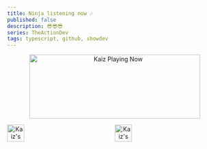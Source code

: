 ```yaml
---
title: Ninja listening now 🎶
published: false
description: 😎😎😎
series: TheActionDev
tags: typescript, github, showdev
---
```


<!-- Now Playing -->

<p align="center">
    <a href="https://kaiz.vercel.app/now-playing?open">
        <img src="https://kaiz.vercel.app/now-playing" width="400" height="150" alt="Kaiz Playing Now">
    </a>
</p>

<div align="center" style="display: flex; justify-content: space-between;">
    <a href="https://open.spotify.com/user/kuabsnz43myhxext1652831e7?si=hVzfPDYbQe2r7Xnj3-UeHw">
        <img src="https://imgur.com/MyT0OfL.png" width="40" height="40" alt="Kaiz's Spotify Playlist">
    </a>
    <a href="https://twitter.com/ful1e5">
        <img src="https://imgur.com/gMYWjzn.png" width="40" height="40" alt="Kaiz's Twitter Profile">
    </a>
<div>
